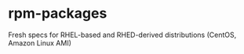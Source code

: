 rpm-packages
============

Fresh specs for RHEL-based and RHED-derived distributions (CentOS, Amazon Linux AMI)